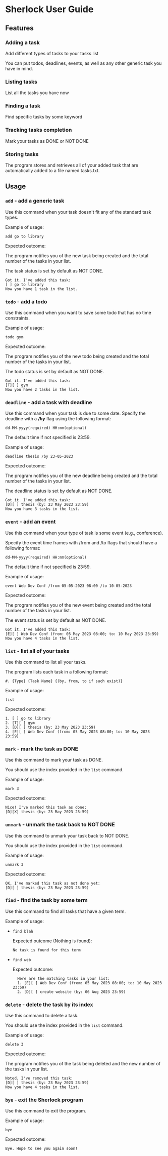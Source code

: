 # Sherlock User Guide

## Features

### Adding a task
Add different types of tasks to your tasks list

You can put todos, deadlines, events, as well as any other
generic task you have in mind.

### Listing tasks
List all the tasks you have now

### Finding a task
Find specific tasks by some keyword

### Tracking tasks completion
Mark your tasks as DONE or NOT DONE

### Storing tasks
The program stores and retrieves all of your added task that are
automatically added to a file named tasks.txt.

## Usage
### `add` - add a generic task

Use this command when your task doesn't fit any of the standard 
task types.

Example of usage:

`add go to library`

Expected outcome:

The program notifies you of the new task being
created and the total number of the tasks in your list.

The task status is set by default as NOT DONE.
```
Got it. I've added this task:
[ ] go to library
Now you have 1 task in the list.
```
### `todo` - add a todo

Use this command when you want to save some todo that has no 
time constraints.

Example of usage:

`todo gym`

Expected outcome:

The program notifies you of the new todo being
created and the total number of the tasks in your list.

The todo status is set by default as NOT DONE.
```
Got it. I've added this task:
[T][ ] gym
Now you have 2 tasks in the list.
```

### `deadline` - add a task with deadline

Use this command when your task is due to some date.
Specify the deadline with a ***/by*** flag using the following format:

`dd-MM-yyyy(required) HH:mm(optional)`

The default time if not specified is 23:59.

Example of usage:

`deadline thesis /by 23-05-2023`

Expected outcome:

The program notifies you of the new deadline being
created and the total number of the tasks in your list.

The deadline status is set by default as NOT DONE.
```
Got it. I've added this task:
[D][ ] thesis (by: 23 May 2023 23:59)
Now you have 3 tasks in the list.
```

### `event` - add an event

Use this command when your type of task is some event
(e.g., conference).

Specify the event time frames with /from and /to flags 
that should have a following format:

`dd-MM-yyyy(required) HH:mm(optional)`

The default time if not specified is 23:59.

Example of usage:

`event Web Dev Conf /from 05-05-2023 08:00 /to 10-05-2023`

Expected outcome:

The program notifies you of the new event being
created and the total number of the tasks in your list.

The event status is set by default as NOT DONE.
```
Got it. I've added this task:
[E][ ] Web Dev Conf (from: 05 May 2023 08:00; to: 10 May 2023 23:59)
Now you have 4 tasks in the list.
```

### `list` - list all of your tasks

Use this command to list all your tasks.

The program lists each task in a following format:

`#. {Type} {Task Name} {(by, from, to if such exist)}`

Example of usage:

`list`

Expected outcome:

```
1. [ ] go to library
2. [T][ ] gym
3. [D][ ] thesis (by: 23 May 2023 23:59)
4. [E][ ] Web Dev Conf (from: 05 May 2023 08:00; to: 10 May 2023 23:59)
```
### `mark` - mark the task as DONE 

Use this command to mark your task as DONE.

You should use the index provided in the `list` command.

Example of usage:

`mark 3`

Expected outcome:

```
Nice! I've marked this task as done:
[D][X] thesis (by: 23 May 2023 23:59)
```
### `unmark` - unmark the task back to NOT DONE

Use this command to unmark your task back to NOT DONE.

You should use the index provided in the `list` command.

Example of usage:

`unmark 3`

Expected outcome:

```
OK, I've marked this task as not done yet:
[D][ ] thesis (by: 23 May 2023 23:59)
```

### `find` - find the task by some term

Use this command to find all tasks that have a given term.

Example of usage:

- `find blah`

    Expected outcome (Nothing is found):
    
    ```
    No task is found for this term
    ```
- `find web`

  Expected outcome:

  ```
    Here are the matching tasks in your list:
    1. [E][ ] Web Dev Conf (from: 05 May 2023 08:00; to: 10 May 2023 23:59)
    2. [D][ ] create website (by: 06 Aug 2023 23:59)
  ```

### `delete` - delete the task by its index

Use this command to delete a task.

You should use the index provided in the `list` command.

Example of usage:

`delete 3`

Expected outcome:

The program notifies you of the task being
deleted and the new number of the tasks in your list.

```
Noted. I've removed this task:
[D][ ] thesis (by: 23 May 2023 23:59)
Now you have 4 tasks in the list.
```

### `bye` - exit the Sherlock program

Use this command to exit the program.

Example of usage:

`bye`

Expected outcome:

```
Bye. Hope to see you again soon!
```
